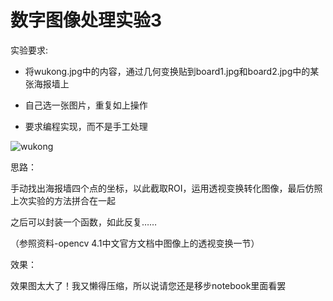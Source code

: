 # 数字图像处理实验3

实验要求:

- 将wukong.jpg中的内容，通过几何变换贴到board1.jpg和board2.jpg中的某张海报墙上

- 自己选一张图片，重复如上操作

- 要求编程实现，而不是手工处理

![wukong](https://i.loli.net/2021/09/23/hV9e8ru2m5lnLqI.jpg)

思路：

手动找出海报墙四个点的坐标，以此截取ROI，运用透视变换转化图像，最后仿照上次实验的方法拼合在一起

之后可以封装一个函数，如此反复……

（参照资料-opencv 4.1中文官方文档中图像上的透视变换一节）

效果：

效果图太大了！我又懒得压缩，所以说请您还是移步notebook里面看罢